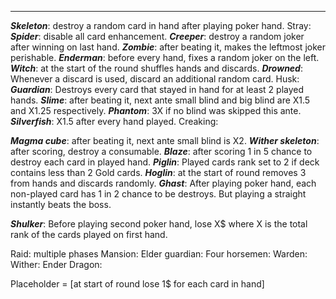 ___
***Skeleton***: destroy a random card in hand after playing poker hand.
Stray: 
***Spider***: disable all card enhancement.
***Creeper***: destroy a random joker after winning on last hand.
***Zombie***: after beating it, makes the leftmost joker perishable.
***Enderman***: before every hand, fixes a random joker on the left.
***Witch***: at the start of the round shuffles hands and discards.
***Drowned***: Whenever a discard is used, discard an additional random card.
Husk: 
***Guardian***: Destroys every card that stayed in hand for at least 2 played hands.
***Slime***: after beating it, next ante small blind and big blind are X1.5 and X1.25 respectively.
***Phantom***: 3X if no blind was skipped this ante.
***Silverfish***: X1.5 after every hand played.
Creaking: 

***Magma cube***: after beating it, next ante small blind is X2.
***Wither skeleton***: after scoring, destroy a consumable.
***Blaze***: after scoring 1 in 5 chance to destroy each card in played hand.
***Piglin***: Played cards rank set to 2 if deck contains less than 2 Gold cards.
***Hoglin***: at the start of round removes 3 from hands and discards randomly.
***Ghast***: After playing poker hand, each non-played card has 1 in 2 chance to be destroys. But playing a straight instantly beats the boss.

***Shulker***: Before playing second poker hand, lose X$ where X is the total rank of the cards played on first hand.

Raid: multiple phases
Mansion:
Elder guardian: 
Four horsemen: 
Warden:
Wither:
Ender Dragon:



Placeholder = \[at start of round lose 1$ for each card in hand]